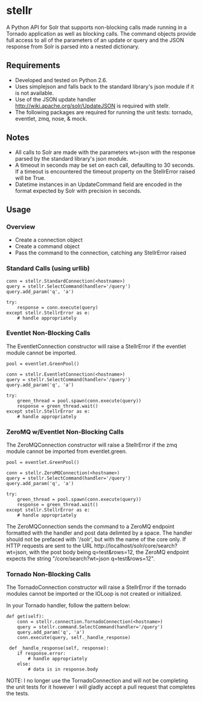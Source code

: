 stellr
======

A Python API for Solr that supports non-blocking calls made running in a Tornado application as well as blocking calls. The command objects provide full access to all of the parameters of an update or query and the JSON response from Solr is parsed into a nested dictionary.

Requirements
------------

* Developed and tested on Python 2.6.
* Uses simplejson and falls back to the standard library's json module if it is not available.
* Use of the JSON update handler http://wiki.apache.org/solr/UpdateJSON is required with stellr.
* The following packages are required for running the unit tests: tornado, eventlet, zmq, nose, & mock.

Notes
-----
* All calls to Solr are made with the parameters wt=json with the response parsed by the standard library's json module.
* A timeout in seconds may be set on each call, defaulting to 30 seconds. If a timeout is encountered the timeout property on the StellrError raised will be True.
* Datetime instances in an UpdateCommand field are encoded in the format expected by Solr with precision in seconds.

Usage
-----

### Overview

* Create a connection object
* Create a command object
* Pass the command to the connection, catching any StellrError raised

### Standard Calls (using urllib)

    conn = stellr.StandardConnection(<hostname>)
    query = stellr.SelectCommand(handler='/query')
    query.add_param('q', 'a')

    try:
        response = conn.execute(query)
    except stellr.StellrError as e:
        # handle appropriately

### Eventlet Non-Blocking Calls

The EventletConnection constructor will raise a StellrError if the eventlet module cannot be imported.

    pool = eventlet.GreenPool()

    conn = stellr.EventletConnection(<hostname>)
    query = stellr.SelectCommand(handler='/query')
    query.add_param('q', 'a')

    try:
        green_thread = pool.spawn(conn.execute(query))
        response = green_thread.wait()
    except stellr.StellrError as e:
        # handle appropriately

### ZeroMQ w/Eventlet Non-Blocking Calls

The ZeroMQConnection constructor will raise a StellrError if the zmq module cannot be imported from eventlet.green.

    pool = eventlet.GreenPool()

    conn = stellr.ZeroMQConnection(<hostname>)
    query = stellr.SelectCommand(handler='/query')
    query.add_param('q', 'a')

    try:
        green_thread = pool.spawn(conn.execute(query))
        response = green_thread.wait()
    except stellr.StellrError as e:
        # handle appropriately

The ZeroMQConnection sends the command to a ZeroMQ endpoint formatted with the handler and post data delimted by a space.
The handler should not be prefaced with '/solr', but with the name of the core only. If HTTP requests are sent to the
URL http://localhost/solr/core/search?wt=json, with the post body being q=test&rows=12, the ZeroMQ endpoint expects
the string "/core/search?wt=json q=test&rows=12".

### Tornado Non-Blocking Calls

The TornadoConnection constructor will raise a StellrError if the tornado modules cannot be imported or the IOLoop is not created or initialized.

In your Tornado handler, follow the pattern below:

    def get(self):
        conn = stellr.connection.TornadoConnection(<hostname>)
        query = stellr.command.SelectCommand(handler='/query')
        query.add_param('q', 'a')
        conn.execute(query, self._handle_response)

     def _handle_response(self, response):
        if response.error:
            # handle appropriately
        else:
            # data is in response.body

NOTE: I no longer use the TornadoConnection and will not be completing the unit tests for it however I will
gladly accept a pull request that completes the tests.
